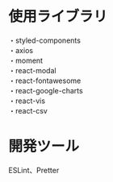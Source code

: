 # 使用ライブラリ
・styled-components<br/>
・axios<br/>
・moment<br/>
・react-modal<br/>
・react-fontawesome<br/>
・react-google-charts<br/>
・react-vis<br/>
・react-csv<br/>

# 開発ツール  
ESLint、Pretter
  
 
      
       　   
  　        　   
        　
   
 
　
